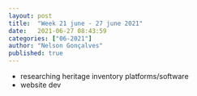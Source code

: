 ```yaml
---
layout: post
title:  "Week 21 june - 27 june 2021"
date:   2021-06-27 08:43:59
categories: ["06-2021"]
author: "Nelson Gonçalves"
published: true
---
```


* researching heritage inventory platforms/software
* website dev
